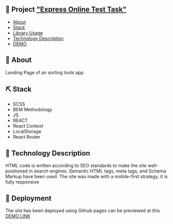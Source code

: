 ## 📝 Project ["Express Online Test Task"](https://danielsorokowski.github.io/test_task-xpress-online/)
- [About](#about)
- [Stack](#stack)
- [Library Usage](#lib)
- [Technology Description](#technology)
- [DEMO](#demo)
## 🧐 About <a name = "about"></a>
Landing Page of an sorting tools app

## ⛏️ Stack <a name="stack"></a> 
- SCSS
- BEM Methodology
- JS
- REACT
- React Context
- LocalStorage
- React Router

## 🤖 Technology Description <a name="technology"></a>
HTML code is written according to SEO standards to make the site well-positioned in search engines. Semantic HTML tags, meta tags, and Schema Markup have been used.
The site was made with a mobile-first strategy, it is fully responsive 

## 🚀 Deployment <a name="demo"></a>
The site has been deployed using Github pages can be previewed at this [DEMO LINK](https://danielsorokowski.github.io/unlimitech-landing-page/) 
